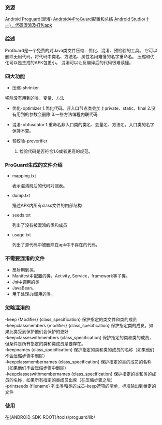 ### 资源

[Android Proguard(混淆)](http://www.jianshu.com/p/60e82aafcfd0)
[Android中ProGuard配置和总结](http://treesouth.github.io/2015/04/05/Android%E4%B8%ADProGuard%E6%B7%B7%E6%B7%86%E9%85%8D%E7%BD%AE%E5%92%8C%E6%80%BB%E7%BB%93/)
[ Android Studio(十一)：代码混淆及打包apk](http://blog.csdn.net/zuiwuyuan/article/details/48552701)
### 综述

ProGuard是一个免费的对Java类文件压缩、优化、混淆、预检验的工具。
它可以删除无用代码，将代码中类名、方法名、属性名用难懂的名字重命名。
压缩和优化可以是生成的APK包更小。
混淆可以让反编译后的代码很难读懂。

### 四大功能

* 压缩-shrinker

移除没有用到的类、变量、方法

* 优化-optimizer
1.优化代码。非入口节点类会加上private、static、final
2.没有用到的参数会删除
3.一些方法编程内联代码

* 混淆-obfuscator
1.重命名非入口类的类名、变量名、方法名。入口类的名字保持不变。

* 预校验-preverifier

  1. 检验代码是否符合1.6或者更高的规范。

  
### ProGuard生成的文件介绍
  
  * mapping.txt
    
    表示混淆前后的代码对照表。
  * dump.txt

     描述APK内所有class文件的内部结构

  * seeds.txt

      列出了没有被混淆的类和成员
      
  * usage.txt
      
      列出了源代码中被删除在apk中不存在的代码。
      
      
### 不需要混淆的文件

* 反射用到类。
* Manifest中配置的类，Activity, Service，framework等子类。
* Jni中调用的类
* JavaBean。
* 用于处理Js调用的类。


### 忽略混淆的

-keep {Modifier} {class_specification}    保护指定的类文件和类的成员   
-keepclassmembers {modifier} {class_specification}    保护指定类的成员，如果此类受到保护他们会保护的更好  
-keepclasseswithmembers {class_specification}    保护指定的类和类的成员，但条件是所有指定的类和类成员是要存在。   
-keepnames {class_specification}    保护指定的类和类的成员的名称（如果他们不会压缩步骤中删除）   
-keepclassmembernames {class_specification}    保护指定的类的成员的名称（如果他们不会压缩步骤中删除）   
-keepclasseswithmembernames {class_specification}    保护指定的类和类的成员的名称，如果所有指定的类成员出席（在压缩步骤之后）   
-printseeds {filename}    列出类和类的成员-keep选项的清单，标准输出到给定的文件   


### 使用

在{ANDROID_SDK_ROOT}/tools/proguard/lib/ 

